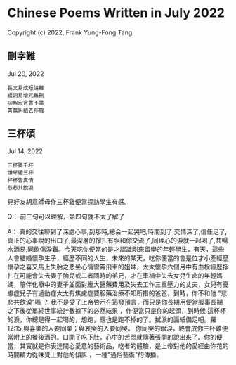 # Chinese Poems Written in July 2022
Copyright (c) 2022, Frank Yung-Fong Tang

## 刪字難
Jul 20, 2022
```
長文易成短論難
綴詞易增冗難刪
叨絮宏言書不盡
菁蕪糾結去存癱
```

## 三杯頌
Jul 14, 2022
```
三杯勝千杯
謙卑總三杯
杯杯皆真情
悲悲共飲淚
```
見好友胡意師母作三杯雞便當探訪學生有感。

Q： 前三句可以理解，第四句就不太了解了

A： 真的交往聊到了深處心事,到那時,總会一起哭吧,時間到了,交情深了,信任足了,真正的心事說的出口了,最深層的掙扎有胆和你交流了,同理心的淚就一起喝了,共暢水酒易,同飲傷淚難。今天吃你便當的是才認識剛來留學的年輕學生，有天，這些人會結婚懷孕生子，經歷不同的人生，未來的某天，吃你便當的會是位才小產經歷懷孕之喜又馬上失胎之悲坐心情雲霄飛車的姐妹，太太懷孕六個月中有血栓經歷掙扎在可能會失去妻子胎兒或二者同時的弟兄，才在車禍中失去女兒生命的年輕媽媽，陪伴化療中的妻子並面對龐大醫藥費用及失去工作三重壓力的丈夫，女兒有憂慮症兒子有過動症太太有焦慮症要服藥治療不知所措的爸爸，到時，你不和他 "悲悲共飲淚"嗎 ？ 我不是受了上帝啓示在這發預言，而只是你長期用便當服事長期之下後從單純世事統計數據下的必然結果 ，作便當只是你的起頭，到時候 這杯杯的淚，你總是得一起喝的，想跑，應也是跑不掉的了。拭淚的面紙備足吧。羅12:15 與喜樂的人要同樂；與哀哭的人要同哭。 你同哭的眼淚，終會成你三杯雞便當附上的餐後酒的。口開了吃下肚，心中的苦悶就隨著張開的說出來了。你的便當，其實就是你表達關心愛意的藝術品，吃者的體驗，是上帝對他的愛經由你花的時間精力從味覺上對他的傾訴 ，一種"通俗藝術"的傳播。
